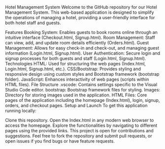 Hotel Management System
Welcome to the GitHub repository for our Hotel Management System. This web-based application is designed to simplify the operations of managing a hotel, providing a user-friendly interface for both hotel staff and guests.

Features
Booking System: Enables guests to book rooms online through an intuitive interface (Checkout.html, Signup.html).
Room Management: Staff can view, add, and update room details efficiently (Orders.html).
Guest Management: Allows for easy check-in and check-out, and managing guest information (Login.html, Signup.html).
User Authentication: Secure login and signup processes for both guests and staff (Login.html, Signup.html).
Technologies
HTML: Used for structuring the web pages (Index.html, Login.html, Signup.html, etc.).
CSS/Bootstrap: Provides styling and responsive design using custom styles and Bootstrap framework (bootstrap folder).
JavaScript: Enhances interactivity of web pages (scripts within HTML files).
File Structure
.vscode: Contains settings specific to the Visual Studio Code editor.
bootstrap: Bootstrap framework files for styling.
Images: Directory for storing images used in the application.
HTML Files: Core pages of the application including the homepage (Index.html), login, signup, orders, and checkout pages.
Setup and Launch
To get this application running locally:

Clone this repository.
Open the Index.html in any modern web browser to access the homepage.
Explore the functionalities by navigating to different pages using the provided links.
This project is open for contributions and suggestions. Feel free to fork the repository and submit pull requests, or open issues if you find bugs or have feature requests.
